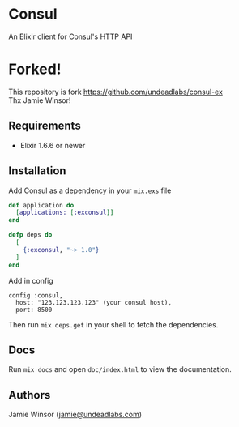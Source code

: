 # Consul

An Elixir client for Consul's HTTP API

# Forked!

This repository is fork https://github.com/undeadlabs/consul-ex  
Thx Jamie Winsor!

## Requirements

* Elixir 1.6.6 or newer

## Installation

Add Consul as a dependency in your `mix.exs` file

```elixir
def application do
  [applications: [:exconsul]]
end

defp deps do
  [
    {:exconsul, "~> 1.0"}
  ]
end
```

Add in config
```
config :consul,
  host: "123.123.123.123" (your consul host),
  port: 8500
```
Then run `mix deps.get` in your shell to fetch the dependencies.

## Docs

Run `mix docs` and open `doc/index.html` to view the documentation.

## Authors

Jamie Winsor (<jamie@undeadlabs.com>)
